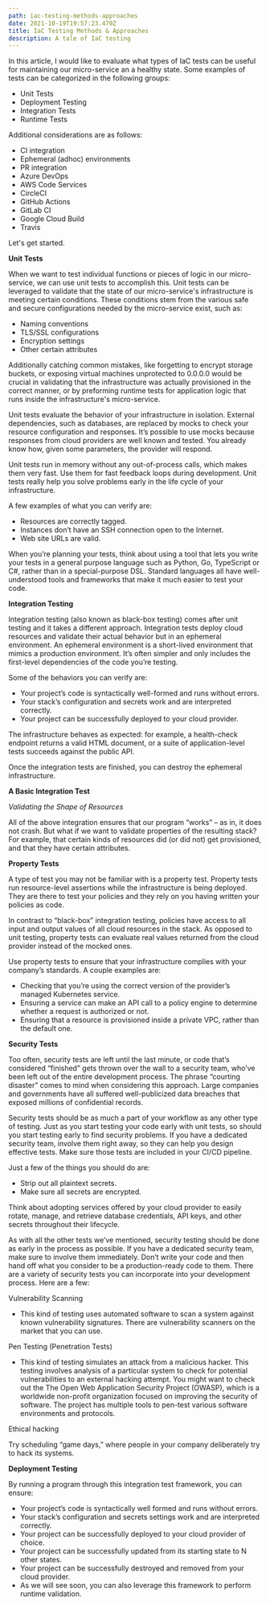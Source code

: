 ```yaml
---
path: iac-testing-methods-approaches
date: 2021-10-19T19:57:23.470Z
title: IaC Testing Methods & Approaches
description: A tale of IaC testing
---
```

In this article, I would like to evaluate what types of IaC tests can be useful for maintaining our micro-service an a healthy state. Some examples of tests can be categorized in the following groups:

* Unit Tests
* Deployment Testing
* Integration Tests
* Runtime Tests

Additional considerations are as follows:

* CI integration
* Ephemeral (adhoc) environments
* PR integration
* Azure DevOps
* AWS Code Services
* CircleCI
* GitHub Actions
* GitLab CI
* Google Cloud Build
* Travis

Let's get started.

**Unit Tests**

When we want to test individual functions or pieces of logic in our micro-service, we can use unit tests to accomplish this. Unit tests can be leveraged to validate that the state of our micro-service's infrastructure is meeting certain conditions. These conditions stem from the various safe and secure configurations needed by the micro-service exist, such as:

* Naming conventions
* TLS/SSL configurations
* Encryption settings
* Other certain attributes

Additionally catching common mistakes, like forgetting to encrypt storage buckets, or exposing virtual machines unprotected to 0.0.0.0 would be crucial in validating that the infrastructure was actually provisioned in the correct manner, or by preforming runtime tests for application logic that runs inside the infrastructure's micro-service.

Unit tests evaluate the behavior of your infrastructure in isolation. External dependencies, such as databases, are replaced by mocks to check your resource configuration and responses. It’s possible to use mocks because responses from cloud providers are well known and tested. You already know how, given some parameters, the provider will respond.

Unit tests run in memory without any out-of-process calls, which makes them very fast. Use them for fast feedback loops during development. Unit tests really help you solve problems early in the life cycle of your infrastructure.

A few examples of what you can verify are:

* Resources are correctly tagged.
* Instances don’t have an SSH connection open to the Internet.
* Web site URLs are valid.

When you’re planning your tests, think about using a tool that lets you write your tests in a general purpose language such as Python, Go, TypeScript or C#, rather than in a special-purpose DSL. Standard languages all have well-understood tools and frameworks that make it much easier to test your code.

**Integration Testing**

Integration testing (also known as black-box testing) comes after unit testing and it takes a different approach. Integration tests deploy cloud resources and validate their actual behavior but in an ephemeral environment. An ephemeral environment is a short-lived environment that mimics a production environment. It’s often simpler and only includes the first-level dependencies of the code you’re testing.

Some of the behaviors you can verify are:

* Your project’s code is syntactically well-formed and runs without errors.
* Your stack’s configuration and secrets work and are interpreted correctly.
* Your project can be successfully deployed to your cloud provider.

The infrastructure behaves as expected: for example, a health-check endpoint returns a valid HTML document, or a suite of application-level tests succeeds against the public API.

Once the integration tests are finished, you can destroy the ephemeral infrastructure.

**A Basic Integration Test**

_Validating the Shape of Resources_

All of the above integration ensures that our program “works” – as in, it does not crash. But what if we want to validate properties of the resulting stack? For example, that certain kinds of resources did (or did not) get provisioned, and that they have certain attributes.

**Property Tests**

A type of test you may not be familiar with is a property test. Property tests run resource-level assertions while the infrastructure is being deployed. They are there to test your policies and they rely on you having written your policies as code.

In contrast to “black-box” integration testing, policies have access to all input and output values of all cloud resources in the stack. As opposed to unit testing, property tests can evaluate real values returned from the cloud provider instead of the mocked ones.

Use property tests to ensure that your infrastructure complies with your company’s standards. A couple examples are:

* Checking that you’re using the correct version of the provider’s managed Kubernetes service.
* Ensuring a service can make an API call to a policy engine to determine whether a request is authorized or not.
* Ensuring that a resource is provisioned inside a private VPC, rather than the default one.

**Security Tests**

Too often, security tests are left until the last minute, or code that’s considered “finished” gets thrown over the wall to a security team, who’ve been left out of the entire development process. The phrase “courting disaster” comes to mind when considering this approach. Large companies and governments have all suffered well-publicized data breaches that exposed millions of confidential records.

Security tests should be as much a part of your workflow as any other type of testing. Just as you start testing your code early with unit tests, so should you start testing early to find security problems. If you have a dedicated security team, involve them right away, so they can help you design effective tests. Make sure those tests are included in your CI/CD pipeline.

Just a few of the things you should do are:

* Strip out all plaintext secrets.
* Make sure all secrets are encrypted.

Think about adopting services offered by your cloud provider to easily rotate, manage, and retrieve database credentials, API keys, and other secrets throughout their lifecycle.

As with all the other tests we’ve mentioned, security testing should be done as early in the process as possible. If you have a dedicated security team, make sure to involve them immediately. Don’t write your code and then hand off what you consider to be a production-ready code to them. There are a variety of security tests you can incorporate into your development process. Here are a few:

Vulnerability Scanning

* This kind of testing uses automated software to scan a system against known vulnerability signatures. There are vulnerability scanners on the market that you can use.

Pen Testing (Penetration Tests)

* This kind of testing simulates an attack from a malicious hacker. This testing involves analysis of a particular system to check for potential vulnerabilities to an external hacking attempt. You might want to check out the The Open Web Application Security Project (OWASP), which is a worldwide non-profit organization focused on improving the security of software. The project has multiple tools to pen-test various software environments and protocols.

Ethical hacking

Try scheduling “game days,” where people in your company deliberately try to hack its systems.

**Deployment Testing**

By running a program through this integration test framework, you can ensure:

* Your project’s code is syntactically well formed and runs without errors.
* Your stack’s configuration and secrets settings work and are interpreted correctly.
* Your project can be successfully deployed to your cloud provider of choice.
* Your project can be successfully updated from its starting state to N other states.
* Your project can be successfully destroyed and removed from your cloud provider.
* As we will see soon, you can also leverage this framework to perform runtime validation.
